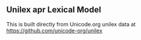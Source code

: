 Unilex apr Lexical Model
----------------------

This is built directly from Unicode.org unilex data at
https://github.com/unicode-org/unilex
